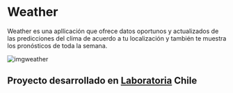 # Weather

Weather es una apllicación que ofrece datos oportunos y actualizados de las predicciones del clima de acuerdo a tu localización y también te muestra los pronósticos de toda la semana.

![imgweather](https://user-images.githubusercontent.com/32302585/38091446-f9c5e340-333b-11e8-9c6f-03d5442765dd.png)

## Proyecto desarrollado en [Laboratoria](http://laboratoria.la) Chile
